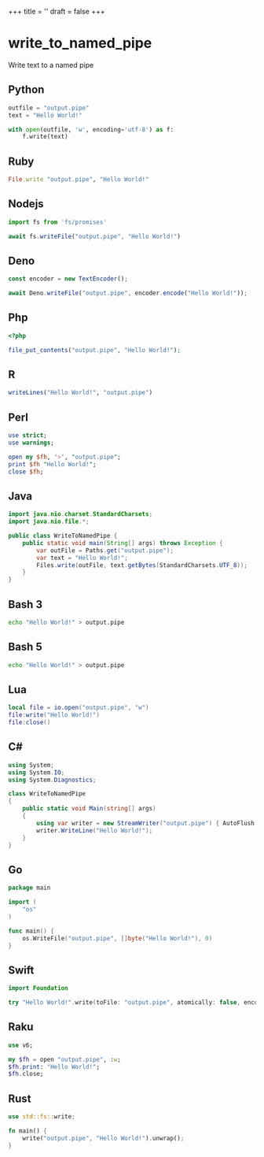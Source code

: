 +++
title = ''
draft = false
+++

# write_to_named_pipe

Write text to a named pipe

## Python

```python {filename="write_to_named_pipe.py"}
outfile = "output.pipe"
text = "Hello World!"

with open(outfile, 'w', encoding='utf-8') as f:
    f.write(text)
```

## Ruby

```ruby {filename="write_to_named_pipe.rb"}
File.write "output.pipe", "Hello World!"
```

## Nodejs

```javascript {filename="write_to_named_pipe.mjs"}
import fs from 'fs/promises'

await fs.writeFile("output.pipe", "Hello World!")
```

## Deno

```javascript {filename="write_to_named_pipe.mjs"}
const encoder = new TextEncoder();

await Deno.writeFile("output.pipe", encoder.encode("Hello World!"));
```

## Php

```php {filename="write_to_named_pipe.php"}
<?php

file_put_contents("output.pipe", "Hello World!");
```

## R

```r {filename="write_to_named_pipe.R"}
writeLines("Hello World!", "output.pipe")
```

## Perl

```perl {filename="write_to_named_pipe.pl"}
use strict;
use warnings;

open my $fh, '>', "output.pipe";
print $fh "Hello World!";
close $fh;
```

## Java

```java {filename="WriteToNamedPipe.java"}
import java.nio.charset.StandardCharsets;
import java.nio.file.*;

public class WriteToNamedPipe {
    public static void main(String[] args) throws Exception {
        var outFile = Paths.get("output.pipe");
        var text = "Hello World!";
        Files.write(outFile, text.getBytes(StandardCharsets.UTF_8));
    }
}
```

## Bash 3

```bash {filename="write_to_named_pipe.sh"}
echo "Hello World!" > output.pipe
```

## Bash 5

```bash {filename="write_to_named_pipe.sh"}
echo "Hello World!" > output.pipe
```

## Lua

```lua {filename="write_to_named_pipe.lua"}
local file = io.open("output.pipe", "w")
file:write("Hello World!")
file:close()
```

## C#

```csharp {filename="WriteToNamedPipe.cs"}
using System;
using System.IO;
using System.Diagnostics;

class WriteToNamedPipe
{
    public static void Main(string[] args)
    {
        using var writer = new StreamWriter("output.pipe") { AutoFlush = true };
        writer.WriteLine("Hello World!");
    }
}
```

## Go

```go {filename="write_to_named_pipe.go"}
package main

import (
	"os"
)

func main() {
	os.WriteFile("output.pipe", []byte("Hello World!"), 0)
}
```

## Swift

```swift {filename="write_to_named_pipe.swift"}
import Foundation

try "Hello World!".write(toFile: "output.pipe", atomically: false, encoding: .utf8)
```

## Raku

```raku {filename="write_to_named_pipe.raku"}
use v6;

my $fh = open "output.pipe", :w;
$fh.print: "Hello World!";
$fh.close;
```

## Rust

```rust {filename="write_to_named_pipe.rs"}
use std::fs::write;

fn main() {
    write("output.pipe", "Hello World!").unwrap();
}
```

